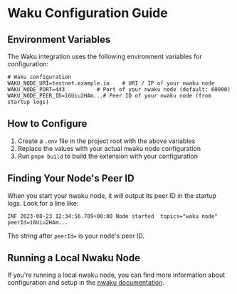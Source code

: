 # Waku Configuration Guide

## Environment Variables

The Waku integration uses the following environment variables for configuration:

```
# Waku configuration
WAKU_NODE_URI=testnet.example.io    # URI / IP of your nwaku node
WAKU_NODE_PORT=443          # Port of your nwaku node (default: 60000)
WAKU_NODE_PEER_ID=16Uiu2HAm...# Peer ID of your nwaku node (from startup logs)
```

## How to Configure

1. Create a `.env` file in the project root with the above variables
2. Replace the values with your actual nwaku node configuration
3. Run `pnpm build` to build the extension with your configuration

## Finding Your Node's Peer ID

When you start your nwaku node, it will output its peer ID in the startup logs. Look for a line like:

```
INF 2023-08-23 12:34:56.789+00:00 Node started  topics="waku node" peerId=16Uiu2HAm...
```

The string after `peerId=` is your node's peer ID.

## Running a Local Nwaku Node

If you're running a local nwaku node, you can find more information about configuration and setup in the [nwaku documentation](https://docs.waku.org/guides/nwaku/run-nwaku/).
